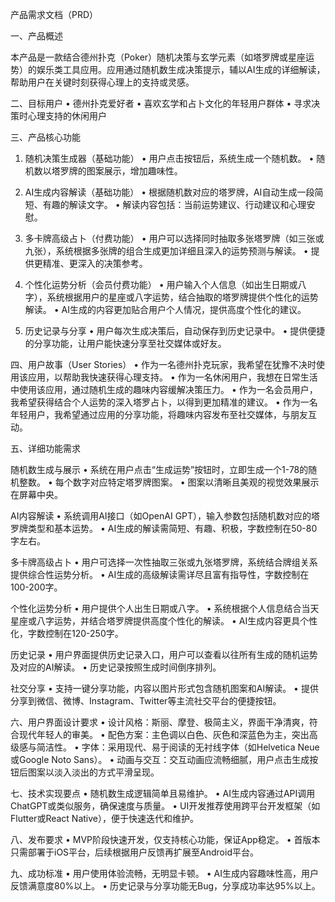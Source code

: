 产品需求文档（PRD）

一、产品概述

本产品是一款结合德州扑克（Poker）随机决策与玄学元素（如塔罗牌或星座运势）的娱乐类工具应用。应用通过随机数生成决策提示，辅以AI生成的详细解读，帮助用户在关键时刻获得心理上的支持或灵感。

二、目标用户
	•	德州扑克爱好者
	•	喜欢玄学和占卜文化的年轻用户群体
	•	寻求决策时心理支持的休闲用户

三、产品核心功能

1. 随机决策生成器（基础功能）
	•	用户点击按钮后，系统生成一个随机数。
	•	随机数以塔罗牌的图案展示，增加趣味性。

2. AI生成内容解读（基础功能）
	•	根据随机数对应的塔罗牌，AI自动生成一段简短、有趣的解读文字。
	•	解读内容包括：当前运势建议、行动建议和心理安慰。

3. 多卡牌高级占卜（付费功能）
	•	用户可以选择同时抽取多张塔罗牌（如三张或九张），系统根据多张牌的组合生成更加详细且深入的运势预测与解读。
	•	提供更精准、更深入的决策参考。

4. 个性化运势分析（会员付费功能）
	•	用户输入个人信息（如出生日期或八字），系统根据用户的星座或八字运势，结合抽取的塔罗牌提供个性化的运势解读。
	•	AI生成的内容更加贴合用户个人情况，提供高度个性化的建议。

5. 历史记录与分享
	•	用户每次生成决策后，自动保存到历史记录中。
	•	提供便捷的分享功能，让用户能快速分享至社交媒体或好友。

四、用户故事（User Stories）
	•	作为一名德州扑克玩家，我希望在犹豫不决时使用该应用，以帮助我快速获得心理支持。
	•	作为一名休闲用户，我想在日常生活中使用该应用，通过随机生成的趣味内容缓解决策压力。
	•	作为一名会员用户，我希望获得结合个人运势的深入塔罗占卜，以得到更加精准的建议。
	•	作为一名年轻用户，我希望通过应用的分享功能，将趣味内容发布至社交媒体，与朋友互动。

五、详细功能需求

随机数生成与展示
	•	系统在用户点击“生成运势”按钮时，立即生成一个1-78的随机整数。
	•	每个数字对应特定塔罗牌图案。
	•	图案以清晰且美观的视觉效果展示在屏幕中央。

AI内容解读
	•	系统调用AI接口（如OpenAI GPT），输入参数包括随机数对应的塔罗牌类型和基本运势。
	•	AI生成的解读需简短、有趣、积极，字数控制在50-80字左右。

多卡牌高级占卜
	•	用户可选择一次性抽取三张或九张塔罗牌，系统结合牌组关系提供综合性运势分析。
	•	AI生成的高级解读需详尽且富有指导性，字数控制在100-200字。

个性化运势分析
	•	用户提供个人出生日期或八字。
	•	系统根据个人信息结合当天星座或八字运势，并结合塔罗牌提供高度个性化的解读。
	•	AI生成内容更具个性化，字数控制在120-250字。

历史记录
	•	用户界面提供历史记录入口，用户可以查看以往所有生成的随机运势及对应的AI解读。
	•	历史记录按照生成时间倒序排列。

社交分享
	•	支持一键分享功能，内容以图片形式包含随机图案和AI解读。
	•	提供分享到微信、微博、Instagram、Twitter等主流社交平台的便捷按钮。

六、用户界面设计要求
	•	设计风格：斯丽、摩登、极简主义，界面干净清爽，符合现代年轻人的审美。
	•	配色方案：主色调以白色、灰色和深蓝色为主，突出高级感与简洁性。
	•	字体：采用现代、易于阅读的无衬线字体（如Helvetica Neue或Google Noto Sans）。
	•	动画与交互：交互动画应流畅细腻，用户点击生成按钮后图案以淡入淡出的方式平滑呈现。

七、技术实现要点
	•	随机数生成逻辑简单且易维护。
	•	AI生成内容通过API调用ChatGPT或类似服务，确保速度与质量。
	•	UI开发推荐使用跨平台开发框架（如Flutter或React Native），便于快速迭代和维护。

八、发布要求
	•	MVP阶段快速开发，仅支持核心功能，保证App稳定。
	•	首版本只需部署于iOS平台，后续根据用户反馈再扩展至Android平台。

九、成功标准
	•	用户使用体验流畅，无明显卡顿。
	•	AI生成内容趣味性高，用户反馈满意度80%以上。
	•	历史记录与分享功能无Bug，分享成功率达95%以上。